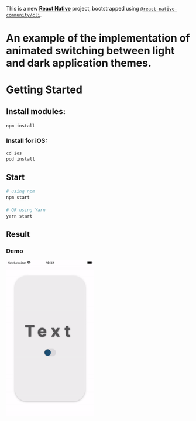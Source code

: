This is a new [**React Native**](https://reactnative.dev) project, bootstrapped using [`@react-native-community/cli`](https://github.com/react-native-community/cli).

# An example of the implementation of animated switching between light and dark application themes.

# Getting Started

## Install modules:

```npm install```

### Install for iOS:

```
cd ios
pod install
```

## Start

```bash
# using npm
npm start

# OR using Yarn
yarn start
```
## Result

### Demo

<img src="https://github.com/zahoruiko/React-Native-Reanimated-Theme-Switcher/blob/main/appImages/video.gif" width="240" />

